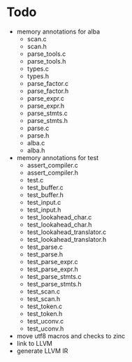 # Todo
* memory annotations for alba
  * scan.c
  * scan.h
  * parse_tools.c
  * parse_tools.h
  * types.c
  * types.h
  * parse_factor.c
  * parse_factor.h
  * parse_expr.c
  * parse_expr.h
  * parse_stmts.c
  * parse_stmts.h
  * parse.c
  * parse.h
  * alba.c
  * alba.h
* memory annotations for test
  * assert_compiler.c
  * assert_compiler.h
  * test.c
  * test_buffer.c
  * test_buffer.h
  * test_input.c
  * test_input.h
  * test_lookahead_char.c
  * test_lookahead_char.h
  * test_lookahead_translator.c
  * test_lookahead_translator.h
  * test_parse.c
  * test_parse.h
  * test_parse_expr.c
  * test_parse_expr.h
  * test_parse_stmts.c
  * test_parse_stmts.h
  * test_scan.c
  * test_scan.h
  * test_token.c
  * test_token.h
  * test_uconv.c
  * test_uconv.h
* move utf8 macros and checks to zinc
* link to LLVM
* generate LLVM IR